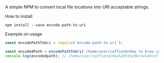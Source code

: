 A simple NPM to convert local file locations into URI acceptable strings.

How to install
```
npm install --save encode-path-to-uri
```

Example on usage
```javascript
const encodePathToUri = require('encode-path-to-uri');

const encodedPath = encodePathToUri('/home/user/caffiend/How to brew coffee.pdf');
console.log(encodedpath); // /home/user/caffiend/How%20to%20brew%20coffee.pdf
```
